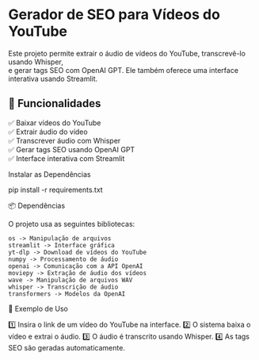 # Gerador de SEO para Vídeos do YouTube  

Este projeto permite extrair o áudio de vídeos do YouTube, transcrevê-lo usando Whisper,  
e gerar tags SEO com OpenAI GPT. Ele também oferece uma interface interativa usando Streamlit.  

## 📌 Funcionalidades  

✅ Baixar vídeos do YouTube  
✅ Extrair áudio do vídeo  
✅ Transcrever áudio com Whisper  
✅ Gerar tags SEO usando OpenAI GPT  
✅ Interface interativa com Streamlit

Instalar as Dependências

pip install -r requirements.txt  



📦 Dependências

O projeto usa as seguintes bibliotecas:

    os -> Manipulação de arquivos
    streamlit -> Interface gráfica
    yt-dlp -> Download de vídeos do YouTube
    numpy -> Processamento de áudio
    openai -> Comunicação com a API OpenAI
    moviepy -> Extração de áudio dos vídeos
    wave -> Manipulação de arquivos WAV
    whisper -> Transcrição de áudio
    transformers -> Modelos da OpenAI

🎯 Exemplo de Uso

1️⃣ Insira o link de um vídeo do YouTube na interface.
2️⃣ O sistema baixa o vídeo e extrai o áudio.
3️⃣ O áudio é transcrito usando Whisper.
4️⃣ As tags SEO são geradas automaticamente.
